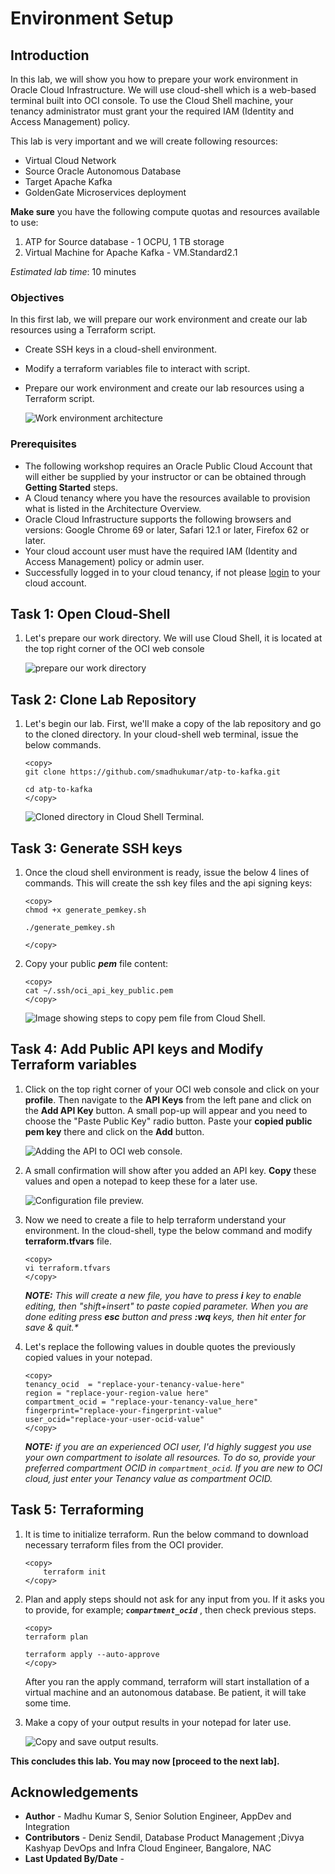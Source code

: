 # Environment Setup

## Introduction

In this lab, we will show you how to prepare your work environment in Oracle Cloud Infrastructure. We will use cloud-shell which is a web-based terminal built into OCI console. To use the Cloud Shell machine, your tenancy administrator must grant your the required IAM (Identity and Access Management) policy.

This lab is very important and we will create following resources:

- Virtual Cloud Network
- Source Oracle Autonomous Database
- Target Apache Kafka
- GoldenGate Microservices deployment 

**Make sure** you have the following compute quotas and resources available to use:

1. ATP for Source database - 1 OCPU, 1 TB storage
2. Virtual Machine for Apache Kafka - VM.Standard2.1


*Estimated lab time*: 10 minutes

### Objectives

In this first lab, we will prepare our work environment and create our lab resources using a Terraform script.

-   Create SSH keys in a cloud-shell environment.
-	Modify a terraform variables file to interact with script.
-   Prepare our work environment and create our lab resources using a Terraform script.

	![Work environment architecture](images/architecture.gif)


### Prerequisites

* The following workshop requires an Oracle Public Cloud Account that will either be supplied by your instructor or can be obtained through **Getting Started** steps.
* A Cloud tenancy where you have the resources available to provision what is listed in the Architecture Overview.
* Oracle Cloud Infrastructure supports the following browsers and versions: Google Chrome 69 or later, Safari 12.1 or later, Firefox 62 or later.
* Your cloud account user must have the required IAM (Identity and Access Management) policy or admin user.
* Successfully logged in to your cloud tenancy, if not please [login](https://www.oracle.com/cloud/sign-in.html) to your cloud account.

## Task 1: Open Cloud-Shell

1. Let's prepare our work directory. We will use Cloud Shell, it is located at the top right corner of the OCI web console

	![prepare our work directory](images/prereq-0.png)

## Task 2: Clone Lab Repository

1. Let's begin our lab. First, we'll make a copy of the lab repository and go to the cloned directory. In your cloud-shell web terminal, issue the below commands.

	```
	<copy>
	git clone https://github.com/smadhukumar/atp-to-kafka.git

	cd atp-to-kafka
	</copy>
	```

	![Cloned directory in Cloud Shell Terminal.](images/git.png)

## Task 3: Generate SSH keys

1. Once the cloud shell environment is ready, issue the below 4 lines of commands. This will create the ssh key files and the api signing keys:

	```
	<copy>
	chmod +x generate_pemkey.sh

	./generate_pemkey.sh

	</copy>
	```

2. Copy your public _**pem**_ file content:

	```
	<copy>
	cat ~/.ssh/oci_api_key_public.pem
	</copy>
	```

	![Image showing steps to copy pem file from Cloud Shell.](images/prereq-1.png)

## Task 4: Add Public API keys and Modify Terraform variables

1. Click on the top right corner of your OCI web console and click on your **profile**. Then navigate to the **API Keys** from the left pane and click on the **Add API Key** button. A small pop-up will appear and you need to choose the "Paste Public Key" radio button. Paste your **copied public pem key** there and click on the **Add** button.

	![Adding the API to OCI web console.](images/prereq-2.png)

2. A small confirmation will show after you added an API key. **Copy** these values and open a notepad to keep these for a later use.

	![Configuration file preview.](images/prereq-3.png)

3. Now we need to create a file to help terraform understand your environment. In the cloud-shell, type the below command and modify **terraform.tfvars** file.

	```
	<copy>
	vi terraform.tfvars
	</copy>
	```

	_**NOTE:** This will create a new file, you have to press **i** key to enable editing, then "shift+insert" to paste copied parameter. When you are done editing press **esc** button and press **:wq** keys, then hit enter for save & quit.*_

4. Let's replace the following values in double quotes the previously copied values in your notepad.

	```
	<copy>
	tenancy_ocid  = "replace-your-tenancy-value-here"
	region = "replace-your-region-value here"
	compartment_ocid = "replace-your-tenancy-value_here"
	fingerprint="replace-your-fingerprint-value"
	user_ocid="replace-your-user-ocid-value"
	</copy>
	```

	_**NOTE:** if you are an experienced OCI user, I'd highly suggest you use your own compartment to isolate all resources. To do so, provide your preferred compartment OCID in `compartment_ocid`. If you are new to OCI cloud, just enter your Tenancy value as compartment OCID._

## Task 5: Terraforming

1. It is time to initialize terraform. Run the below command to download necessary terraform files from the OCI provider.

	```
	<copy>
		terraform init
	</copy>
	```

2. Plan and apply steps should not ask for any input from you. If it asks you to provide, for example; _**`compartment_ocid`**_ , then check previous steps.

	```
	<copy>
	terraform plan

	terraform apply --auto-approve
	</copy>
	```
	After you ran the apply command, terraform will start installation of a virtual machine and an autonomous database. Be patient, it will take some time. 
	
3. Make a copy of your output results in your notepad for later use.

	![Copy and save output results.](images/git-1.png)

**This concludes this lab. You may now [proceed to the next lab].**



## Acknowledgements

* **Author** - Madhu Kumar S, Senior Solution Engineer, AppDev and Integration 
* **Contributors** -  Deniz Sendil, Database Product Management ;Divya Kashyap DevOps and Infra Cloud Engineer, Bangalore, NAC
* **Last Updated By/Date** - 
